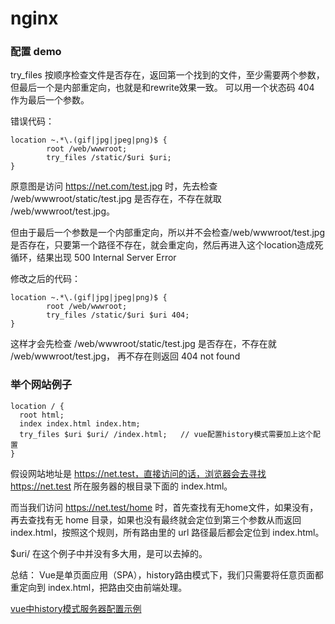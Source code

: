 # nginx

### 配置 demo

try_files 按顺序检查文件是否存在，返回第一个找到的文件，至少需要两个参数，但最后一个是内部重定向，也就是和rewrite效果一致。
可以用一个状态码 404 作为最后一个参数。


错误代码：
```
location ~.*\.(gif|jpg|jpeg|png)$ {
        root /web/wwwroot;
        try_files /static/$uri $uri;
}
```

原意图是访问 https://net.com/test.jpg 时，先去检查 /web/wwwroot/static/test.jpg 是否存在，不存在就取 /web/wwwroot/test.jpg。
 
但由于最后一个参数是一个内部重定向，所以并不会检查/web/wwwroot/test.jpg是否存在，只要第一个路径不存在，就会重定向，然后再进入这个location造成死循环，结果出现 500 Internal Server Error


修改之后的代码：
```
location ~.*\.(gif|jpg|jpeg|png)$ {
        root /web/wwwroot;
        try_files /static/$uri $uri 404;
}
```
 
这样才会先检查 /web/wwwroot/static/test.jpg 是否存在，不存在就 /web/wwwroot/test.jpg， 再不存在则返回 404 not found

### 举个网站例子
```
location / {
  root html;
  index index.html index.htm;
  try_files $uri $uri/ /index.html;   // vue配置history模式需要加上这个配置
}
```
假设网站地址是 https://net.test，直接访问的话，浏览器会去寻找 https://net.test 所在服务器的根目录下面的 index.html。

而当我们访问 https://net.test/home 时，首先查找有无home文件，如果没有，再去查找有无 home 目录，如果也没有最终就会定位到第三个参数从而返回 index.html，按照这个规则，所有路由里的 url 路径最后都会定位到 index.html。

$uri/ 在这个例子中并没有多大用，是可以去掉的。

总结：
Vue是单页面应用（SPA），history路由模式下，我们只需要将任意页面都重定向到 index.html，把路由交由前端处理。

[vue中history模式服务器配置示例](https://router.vuejs.org/zh/guide/essentials/history-mode.html#%E5%90%8E%E7%AB%AF%E9%85%8D%E7%BD%AE%E4%BE%8B%E5%AD%90)